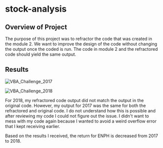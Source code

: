 # stock-analysis

## Overview of Project 
The purpose of this project was to refractor the code that was created in the module 2.   We want to improve the design of the code without changing the output once the coded is run.  The code in module 2 and the refractored code should yield the same output.  <br/>


## Results
![VBA_Challenge_2017](https://user-images.githubusercontent.com/33010018/147714693-0a4d48ea-7638-4691-b8ed-6f3c8db49b1b.png)

![VBA_Challenge_2018](https://user-images.githubusercontent.com/33010018/147714739-83c7bb5f-a34f-4886-a508-5eaf419038c5.png)

For 2018, my refractored code output did not match the output in the original code.  However, my output for 2017 was the same for both the refractored and original code.  I do not understand how this is possible and after reviewing my code I could not figure out the issue.  I didn't want to mess with my code again because I wanted to avoid a weird overflow error that I kept receiving earlier.  

Based on the results I received, the return for ENPH is decreased from 2017 to 2018.  
